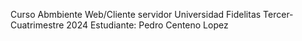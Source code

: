 Curso Abmbiente Web/Cliente servidor 
Universidad Fidelitas
Tercer-Cuatrimestre 2024
Estudiante: Pedro Centeno Lopez 
